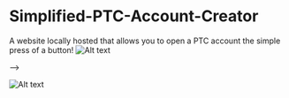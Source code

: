 # Simplified-PTC-Account-Creator
A website locally hosted that allows you to open a PTC account the simple press of a button!
![Alt text](http://i.imgur.com/grtWCGV.png)

-->

![Alt text](http://i.imgur.com/VuyVWFP.png)
